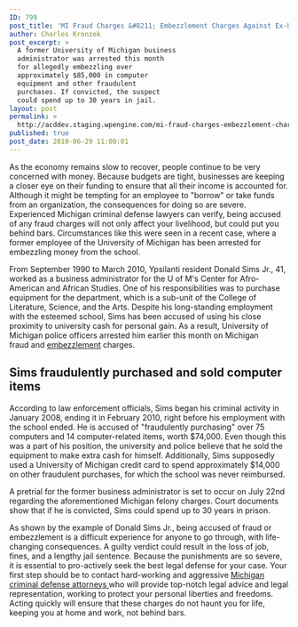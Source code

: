 ```yaml
---
ID: 799
post_title: 'MI Fraud Charges &#8211; Embezzlement Charges Against Ex-UofM Administrator'
author: Charles Kronzek
post_excerpt: >
  A former University of Michigan business
  administrator was arrested this month
  for allegedly embezzling over
  approximately $85,000 in computer
  equipment and other fraudulent
  purchases. If convicted, the suspect
  could spend up to 30 years in jail.
layout: post
permalink: >
  http://acddev.staging.wpengine.com/mi-fraud-charges-embezzlement-charges-against-ex-uofm-administrator.html
published: true
post_date: 2010-06-29 11:00:01
---
```

As the economy remains slow to recover, people continue to be very concerned with money. Because budgets are tight, businesses are keeping a closer eye on their funding to ensure that all their income is accounted for. Although it might be tempting for an employee to "borrow" or take funds from an organization, the consequences for doing so are severe. Experienced Michigan criminal defense lawyers can verify, being accused of any fraud charges will not only affect your livelihood, but could put you behind bars. Circumstances like this were seen in a recent case, where a former employee of the University of Michigan has been arrested for embezzling money from the school.

From September 1990 to March 2010, Ypsilanti resident Donald Sims Jr., 41, worked as a business administrator for the U of M's Center for Afro-American and African Studies. One of his responsibilities was to purchase equipment for the department, which is a sub-unit of the College of Literature, Science, and the Arts. Despite his long-standing employment with the esteemed school, Sims has been accused of using his close proximity to university cash for personal gain. As a result, University of Michigan police officers arrested him earlier this month on Michigan fraud and <a href="http://acddev.staging.wpengine.com/michigan-embezzlement-attorney-criminal-defense-lawyer.html" target="_blank">embezzlement</a> charges.

<h2>Sims fraudulently purchased and sold computer items</h2>

According to law enforcement officials, Sims began his criminal activity in January 2008, ending it in February 2010, right before his employment with the school ended. He is accused of "fraudulently purchasing" over 75 computers and 14 computer-related items, worth $74,000. Even though this was a part of his position, the university and police believe that he sold the equipment to make extra cash for himself. Additionally, Sims supposedly used a University of Michigan credit card to spend approximately $14,000 on other fraudulent purchases, for which the school was never reimbursed.

A pretrial for the former business administrator is set to occur on July 22nd regarding the aforementioned Michigan felony charges. Court documents show that if he is convicted, Sims could spend up to 30 years in prison.

As shown by the example of Donald Sims Jr., being accused of fraud or embezzlement is a difficult experience for anyone to go through, with life-changing consequences. A guilty verdict could result in the loss of job, fines, and a lengthy jail sentence. Because the punishments are so severe, it is essential to pro-actively seek the best legal defense for your case. Your first step should be to contact hard-working and aggressive <a href="http://acddev.staging.wpengine.com/trial-attorneys.html" target="_blank">Michigan criminal defense attorneys </a>who will provide top-notch legal advice and legal representation, working to protect your personal liberties and freedoms. Acting quickly will ensure that these charges do not haunt you for life, keeping you at home and work, not behind bars.